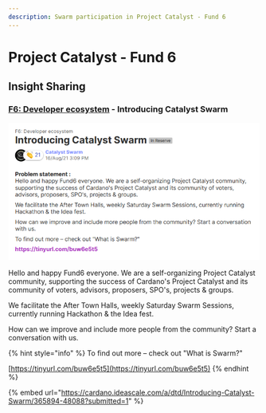 ```yaml
---
description: Swarm participation in Project Catalyst - Fund 6
---
```


# Project Catalyst - Fund 6

## Insight Sharing

###  [F6: Developer ecosystem](https://cardano.ideascale.com/a/campaign-home/26094) - Introducing Catalyst Swarm

![](../.gitbook/assets/2021-10-04.png)

Hello and happy Fund6 everyone. We are a self-organizing Project Catalyst community, supporting the success of Cardano's Project Catalyst and its community of voters, advisors, proposers, SPO's, projects & groups.

We facilitate the After Town Halls, weekly Saturday Swarm Sessions, currently running Hackathon & the Idea fest.

How can we improve and include more people from the community? Start a conversation with us.

{% hint style="info" %}
To find out more – check out "What is Swarm?"

[https://tinyurl.com/buw6e5t5](https://tinyurl.com/buw6e5t5)
{% endhint %}

{% embed url="https://cardano.ideascale.com/a/dtd/Introducing-Catalyst-Swarm/365894-48088?submitted=1" %}





